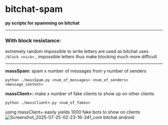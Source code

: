 # bitchat-spam
**py scripts for spamming on bitchat**

___

### **With block resistance:**
  extremely random impossible to write letters are used as bitchat uses `/block <nick>` , impossible letters thus make blocking much more difficult

___

**massSpam:**
  spam x number of messages from y number of senders

  `python ./massSpam.py <num_of_messages> <num_of_senders> <message_content>`

**massClient+:**
  make x number of fake clients to show up on other clients

  `python ./massClient+.py <num_of_fakes> `

  


using massClient+ easily yields 1000 fake bots to show on clients
![Screenshot_2025-07-25-02-23-16-341_com bitchat android](https://github.com/user-attachments/assets/c371942f-20aa-4be3-bba7-6b994dafd69e)
